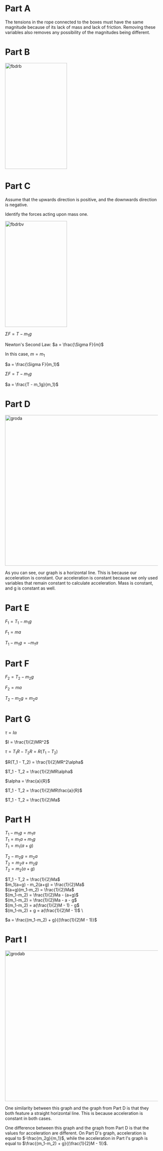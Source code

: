 # Part A
The tensions in the rope connected to the boxes must have the same magnitude because of its lack of mass and lack of friction. Removing these variables also removes any possibility of the magnitudes being different.

# Part B

<img width="204" height="348" alt="fbdrb" src="https://github.com/user-attachments/assets/010fb516-4912-462f-b6f9-ce281208bd60" />

# Part C
Assume that the upwards direction is positive, and the downwards direction is negative.

Identify the forces acting upon mass one.

<img width="204" height="348" alt="fbdrbv" src="https://github.com/user-attachments/assets/7ae687d9-c2bb-45db-9c92-df7624d87e38" />

$\Sigma F = T - m_1g$

Newton's Second Law: $a = \frac{\Sigma F}{m}$

In this case, $m = m_1$

$a = \frac{\Sigma F}{m_1}$

$\Sigma F = T - m_1g$

$a = \frac{T - m_1g}{m_1}$

# Part D

<img width="804" height="495" alt="groda" src="https://github.com/user-attachments/assets/304df3ff-fd52-49da-9ee3-f70674740203" />

As you can see, our graph is a horizontal line. This is because our acceleration is constant. Our acceleration is constant because we only used variables that remain constant to calculate acceleration. Mass is constant, and g is constant as well.

# Part E

$F_1 = T_1 - m_1g$

$F_1 = ma$

$T_1 - m_1g = -m_1a$

# Part F

$F_2 = T_2 - m_2g$

$F_2 = ma$

$T_2 - m_2g = m_2a$

# Part G

$\tau = I\alpha$

$I = \frac{1}{2}MR^2$

$\tau = T_1R - T_2R = R(T_1 - T_2)$

$R(T_1 - T_2) = \frac{1}{2}MR^2\alpha$

$T_1 - T_2 = \frac{1}{2}MR\alpha$

$\alpha = \frac{a}{R}$

$T_1 - T_2 = \frac{1}{2}MR\frac{a}{R}$

$T_1 - T_2 = \frac{1}{2}Ma$


# Part H

$T_1 - m_1g = m_1a$ \
$T_1 = m_1a + m_1g$ \
$T_1 = m_1(a+g)$ 

$T_2 - m_2g = m_2a$ \
$T_2 = m_2a + m_2g$ \
$T_2 = m_2(a+g)$ 

$T_1 - T_2 = \frac{1}{2}Ma$ \
$m_1(a+g) - m_2(a+g) = \frac{1}{2}Ma$ \
$(a+g)(m_1-m_2) = \frac{1}{2}Ma$ \
$(m_1-m_2) = \frac{1}{2}Ma - (a+g)$ \
$(m_1-m_2) = \frac{1}{2}Ma - a - g$ \
$(m_1-m_2) = a(\frac{1}{2}M - 1) - g$ \
$(m_1-m_2) + g = a(\frac{1}{2}M - 1)$ \

$a = \frac{(m_1-m_2) + g}{(\frac{1}{2}M - 1)}$

# Part I

<img width="804" height="495" alt="grodab" src="https://github.com/user-attachments/assets/02435f95-e10a-4eba-84fb-bf0bf6fa89a8" />

One similarity between this graph and the graph from Part D is that they both feature a straight horizontal line. This is because acceleration is constant in both cases.

One difference between this graph and the graph from Part D is that the values for acceleration are different. On Part D's graph, acceleration is equal to $-\frac{m_2g}{m_1}$, while the acceleration in Part I's graph is equal to $\frac{(m_1-m_2) + g}{(\frac{1}{2}M - 1)}$.
